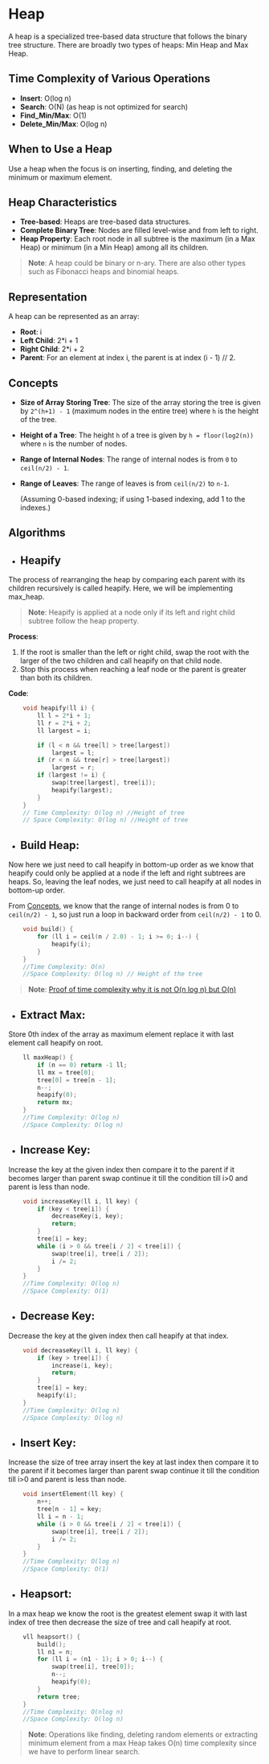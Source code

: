 # Heap

A heap is a specialized tree-based data structure that follows the binary tree structure. There are broadly two types of heaps: Min Heap and Max Heap.

## Time Complexity of Various Operations

- **Insert**: O(log n)
- **Search**: O(N) (as heap is not optimized for search)
- **Find_Min/Max**: O(1)
- **Delete_Min/Max**: O(log n)

## When to Use a Heap

Use a heap when the focus is on inserting, finding, and deleting the minimum or maximum element.

## Heap Characteristics

- **Tree-based**: Heaps are tree-based data structures.
- **Complete Binary Tree**: Nodes are filled level-wise and from left to right.
- **Heap Property**: Each root node in all subtree is the maximum (in a Max Heap) or minimum (in a Min Heap) among all its children.

> **Note**: A heap could be binary or n-ary. There are also other types such as Fibonacci heaps and binomial heaps.

## Representation

A heap can be represented as an array:

- **Root**: i
- **Left Child**: 2\*i + 1
- **Right Child**: 2\*i + 2
- **Parent**: For an element at index i, the parent is at index (i - 1) // 2.

## Concepts

- **Size of Array Storing Tree**: The size of the array storing the tree is given by `2^(h+1) - 1` (maximum nodes in the entire tree) where `h` is the height of the tree.
- **Height of a Tree**: The height `h` of a tree is given by `h = floor(log2(n))` where `n` is the number of nodes.
- **Range of Internal Nodes**: The range of internal nodes is from `0` to `ceil(n/2) - 1`.
- **Range of Leaves**: The range of leaves is from `ceil(n/2)` to `n-1`.

  (Assuming 0-based indexing; if using 1-based indexing, add 1 to the indexes.)

## Algorithms

- ## **Heapify**

The process of rearranging the heap by comparing each parent with its children recursively is called heapify. Here, we will be implementing max_heap.

> **Note**: Heapify is applied at a node only if its left and right child subtree follow the heap property.

**Process**:

1. If the root is smaller than the left or right child, swap the root with the larger of the two children and call heapify on that child node.
2. Stop this process when reaching a leaf node or the parent is greater than both its children.

**Code**:

```cpp
    void heapify(ll i) {
        ll l = 2*i + 1;
        ll r = 2*i + 2;
        ll largest = i;

        if (l < n && tree[l] > tree[largest])
            largest = l;
        if (r < n && tree[r] > tree[largest])
            largest = r;
        if (largest != i) {
            swap(tree[largest], tree[i]);
            heapify(largest);
        }
    }
    // Time Complexity: O(log n) //Height of tree
    // Space Complexity: O(log n) //Height of tree
```

- ## **Build Heap**:

Now here we just need to call heapify in bottom-up order as we know that heapify could only be applied at a node if the left and right subtrees are heaps. So, leaving the leaf nodes, we just need to call heapify at all nodes in bottom-up order.

From [Concepts](#concepts), we know that the range of internal nodes is from 0 to `ceil(n/2) - 1`, so just run a loop in backward order from `ceil(n/2) - 1` to 0.

```cpp
    void build() {
        for (ll i = ceil(n / 2.0) - 1; i >= 0; i--) {
            heapify(i);
        }
    }
    //Time Complexity: O(n)
    //Space Complexity: O(log n) // Height of the tree
```

> **Note**: [Proof of time complexity why it is not O(n log n) but O(n)](https://www.geeksforgeeks.org/time-complexity-of-building-a-heap/)

- ## **Extract Max**:

Store 0th index of the array as maximum element replace it with last element call heapify on root.

```cpp
    ll maxHeap() {
        if (n == 0) return -1 ll;
        ll mx = tree[0];
        tree[0] = tree[n - 1];
        n--;
        heapify(0);
        return mx;
    }
    //Time Complexity: O(log n)
    //Space Complexity: O(log n)
```

- ## **Increase Key**:

Increase the key at the given index then compare it to the parent if it becomes larger than parent swap continue it till the condition till i>0 and parent is less than node.

```cpp
    void increaseKey(ll i, ll key) {
        if (key < tree[i]) {
            decreaseKey(i, key);
            return;
        }
        tree[i] = key;
        while (i > 0 && tree[i / 2] < tree[i]) {
            swap(tree[i], tree[i / 2]);
            i /= 2;
        }
    }
    //Time Complexity: O(log n)
    //Space Complexity: O(1)
```

- ## **Decrease Key**:

Decrease the key at the given index then call heapify at that index.

```cpp
    void decreaseKey(ll i, ll key) {
        if (key > tree[i]) {
            increase(i, key);
            return;
        }
        tree[i] = key;
        heapify(i);
    }
    //Time Complexity: O(log n)
    //Space Complexity: O(log n)
```

- ## **Insert Key**:

Increase the size of tree array insert the key at last index then compare it to the parent if it becomes larger than parent swap continue it till the condition till i>0 and parent is less than node.

```cpp
    void insertElement(ll key) {
        n++;
        tree[n - 1] = key;
        ll i = n - 1;
        while (i > 0 && tree[i / 2] < tree[i]) {
            swap(tree[i], tree[i / 2]);
            i /= 2;
        }
    }
    //Time Complexity: O(log n)
    //Space Complexity: O(1)
```

- ## **Heapsort**:

In a max heap we know the root is the greatest element swap it with last index of tree then decrease the size of tree and call heapify at root.

```cpp
    vll heapsort() {
        build();
        ll n1 = n;
        for (ll i = (n1 - 1); i > 0; i--) {
            swap(tree[i], tree[0]);
            n--;
            heapify(0);
        }
        return tree;
    }
    //Time Complexity: O(nlog n)
    //Space Complexity: O(log n)
```

> **Note**: Operations like finding, deleting random elements or extracting minimum element from a max Heap takes O(n) time complexity since we have to perform linear search.
